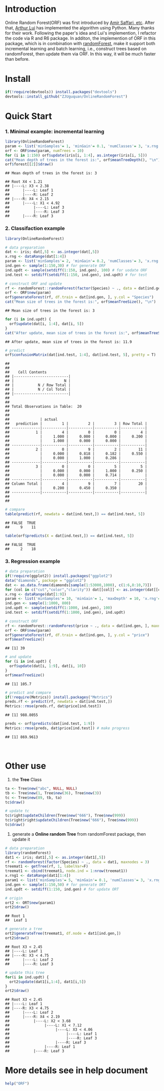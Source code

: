 Introduction
============

Online Random Forest(ORF) was first introduced by [Amir Saffari, etc](http://citeseerx.ist.psu.edu/viewdoc/download?doi=10.1.1.150.1671&rep=rep1&type=pdf). After that, [Arthur Lui](https://github.com/luiarthur/ORFpy) has implemented the algorithm using Python. Many thanks for their work. Following the paper's idea and Lui's implemention, I refactor the code via R and R6 package. In additon, the implemention of ORF in this package, which is in combination with [randomForest](https://cran.r-project.org/web/packages/randomForest/), make it support both incremental learning and batch learning, i.e., construct trees based on randomForest, then update them via ORF. In this way, it will be much faster than before.

Install
=======

``` r
if(!require(devtools)) install.packages("devtools")
devtools::install_github("ZJUguquan/OnlineRandomForest")
```

Quick Start
===========

### 1. Minimal example: incremental learning

``` r
library(OnlineRandomForest)
param <- list('minSamples'= 1, 'minGain'= 0.1, 'numClasses'= 3, 'x.rng'= dataRange(iris[1:4]))
orf <- ORF$new(param, numTrees = 10)
for (i in 1:150) orf$update(iris[i, 1:4], as.integer(iris[i, 5]))
cat("Mean depth of trees in the forest is:", orf$meanTreeDepth(), "\n")
orf$forest[[2]]$draw()
```

    ## Mean depth of trees in the forest is: 3

    ## Root X4 < 1.21 
    ## |----L: X3 < 2.38 
    ##      |----L: Leaf 1 
    ##      |----R: Leaf 2 
    ## |----R: X4 < 2.15 
    ##      |----L: X1 < 4.92 
    ##           |----L: Leaf 3 
    ##           |----R: Leaf 3 
    ##      |----R: Leaf 3

### 2. Classifaction example

``` r
library(OnlineRandomForest)

# data preparation
dat <- iris; dat[,5] <- as.integer(dat[,5])
x.rng <- dataRange(dat[1:4])
param <- list('minSamples'= 2, 'minGain'= 0.2, 'numClasses'= 3, 'x.rng'= x.rng)
ind.gen <- sample(1:150,30) # for generate ORF
ind.updt <- sample(setdiff(1:150, ind.gen), 100) # for uodate ORF
ind.test <- setdiff(setdiff(1:150, ind.gen), ind.updt) # for test

# construct ORF and update
rf <- randomForest::randomForest(factor(Species) ~ ., data = dat[ind.gen, ], maxnodes = 2, ntree = 100)
orf <- ORF$new(param)
orf$generateForest(rf, df.train = dat[ind.gen, ], y.col = "Species")
cat("Mean size of trees in the forest is:", orf$meanTreeSize(), "\n")
```

    ## Mean size of trees in the forest is: 3

``` r
for (i in ind.updt) {
  orf$update(dat[i, 1:4], dat[i, 5])
}
cat("After update, mean size of trees in the forest is:", orf$meanTreeSize(), "\n")
```

    ## After update, mean size of trees in the forest is: 11.9

``` r
# predict
orf$confusionMatrix(dat[ind.test, 1:4], dat[ind.test, 5], pretty = T)
```

    ## 
    ##  
    ##    Cell Contents
    ## |-------------------------|
    ## |                       N |
    ## |           N / Row Total |
    ## |           N / Col Total |
    ## |-------------------------|
    ## 
    ##  
    ## Total Observations in Table:  20 
    ## 
    ##  
    ##              | actual 
    ##   prediction |         1 |         2 |         3 | Row Total | 
    ## -------------|-----------|-----------|-----------|-----------|
    ##            1 |         4 |         0 |         0 |         4 | 
    ##              |     1.000 |     0.000 |     0.000 |     0.200 | 
    ##              |     1.000 |     0.000 |     0.000 |           | 
    ## -------------|-----------|-----------|-----------|-----------|
    ##            2 |         0 |         9 |         2 |        11 | 
    ##              |     0.000 |     0.818 |     0.182 |     0.550 | 
    ##              |     0.000 |     1.000 |     0.286 |           | 
    ## -------------|-----------|-----------|-----------|-----------|
    ##            3 |         0 |         0 |         5 |         5 | 
    ##              |     0.000 |     0.000 |     1.000 |     0.250 | 
    ##              |     0.000 |     0.000 |     0.714 |           | 
    ## -------------|-----------|-----------|-----------|-----------|
    ## Column Total |         4 |         9 |         7 |        20 | 
    ##              |     0.200 |     0.450 |     0.350 |           | 
    ## -------------|-----------|-----------|-----------|-----------|
    ## 
    ## 

``` r
# compare
table(predict(rf, newdata = dat[ind.test,]) == dat[ind.test, 5])
```

    ## FALSE  TRUE 
    ##     9    11

``` r
table(orf$predicts(X = dat[ind.test,]) == dat[ind.test, 5])
```

    ## FALSE  TRUE 
    ##     2    18

### 3. Regression example

``` r
# data preparation
if(!require(ggplot2)) install.packages("ggplot2")
data("diamonds", package = "ggplot2")
dat <- as.data.frame(diamonds[sample(1:53000,1000), c(1:6,8:10,7)])
for (col in c("cut","color","clarity")) dat[[col]] <- as.integer(dat[[col]]) # Don't forget this
x.rng <- dataRange(dat[1:9])
param <- list('minSamples'= 10, 'minGain'= 1, 'maxDepth' = 10, 'x.rng'= x.rng)
ind.gen <- sample(1:1000, 800)
ind.updt <- sample(setdiff(1:1000, ind.gen), 100)
ind.test <- setdiff(setdiff(1:1000, ind.gen), ind.updt)
```

``` r
# construct ORF 
rf <- randomForest::randomForest(price ~ ., data = dat[ind.gen, ], maxnodes = 20, ntree = 100)
orf <- ORF$new(param)
orf$generateForest(rf, df.train = dat[ind.gen, ], y.col = "price")
orf$meanTreeSize()
```

    ## [1] 39

``` r
# and update
for (i in ind.updt) {
  orf$update(dat[i, 1:9], dat[i, 10])
}
orf$meanTreeSize()
```

    ## [1] 105.7

``` r
# predict and compare
if(!require(Metrics)) install.packages("Metrics")
preds.rf <- predict(rf, newdata = dat[ind.test,])
Metrics::rmse(preds.rf, dat$price[ind.test])
```

    ## [1] 988.8055

``` r
preds <- orf$predicts(dat[ind.test, 1:9])
Metrics::rmse(preds, dat$price[ind.test]) # make progress
```

    ## [1] 869.9613

<br/>

Other use
=========

1.  the **Tree** Class

``` r
ta <- Tree$new("abc", NULL, NULL)
tb <- Tree$new(1, Tree$new(36), Tree$new(3))
tc <- Tree$new(89, tb, ta)
tc$draw()
```

``` r
# update tc
tc$right$updateChildren(Tree$new("666"), Tree$new(999))
tc$right$right$updateChildren(Tree$new("666"), Tree$new(999))
tc$draw()
```

1.  generate a **Online random Tree** from randomForest package, then update it

``` r
# data preparation
library(randomForest)
dat1 <- iris; dat1[,5] <- as.integer(dat1[,5])
rf <- randomForest(factor(Species) ~ ., data = dat1, maxnodes = 3)
treemat1 <- getTree(rf, 1, labelVar=F)
treemat1 <- cbind(treemat1, node.ind = 1:nrow(treemat1))
x.rng1 <- dataRange(dat1[1:4])
param1 <- list('minSamples'= 5, 'minGain'= 0.1, 'numClasses'= 3, 'x.rng'= x.rng1)
ind.gen <- sample(1:150,50) # for generate ORT
ind.updt <- setdiff(1:150, ind.gen) # for update ORT

# origin
ort2 <- ORT$new(param1)
ort2$draw()
```

    ## Root 1 
    ##  Leaf 1 

``` r
# generate a tree
ort2$generateTree(treemat1, df.node = dat1[ind.gen,])
ort2$draw()
```

    ## Root X3 < 2.45 
    ## |----L: Leaf 1 
    ## |----R: X3 < 4.75 
    ##      |----L: Leaf 2 
    ##      |----R: Leaf 3 

``` r
# update this tree
for(i in ind.updt) {
  ort2$update(dat1[i,1:4], dat1[i,5])
}
ort2$draw()
```

    ## Root X3 < 2.45 
    ## |----L: Leaf 1 
    ## |----R: X3 < 4.75 
    ##      |----L: Leaf 2 
    ##      |----R: X4 < 2.19 
    ##           |----L: X2 < 3.68 
    ##                |----L: X1 < 7.12 
    ##                     |----L: X3 < 4.06 
    ##                          |----L: Leaf 1 
    ##                          |----R: Leaf 3 
    ##                     |----R: Leaf 3 
    ##                |----R: Leaf 1 
    ##           |----R: Leaf 3 

More details see in help document
=================================

``` r
help("ORF")
```

